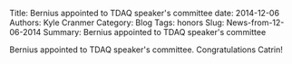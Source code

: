 Title: Bernius appointed to TDAQ speaker's committee
date: 2014-12-06
Authors: Kyle Cranmer
Category: Blog
Tags: honors
Slug: News-from-12-06-2014
Summary: Bernius appointed to TDAQ speaker's committee

Bernius appointed to TDAQ speaker's committee. Congratulations Catrin!
 